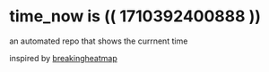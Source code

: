 # time_now is (( 1710392400888 ))

an automated repo that shows the currnent time

inspired by [breakingheatmap](https://github.com/breakingheatmap/breakingheatmap)